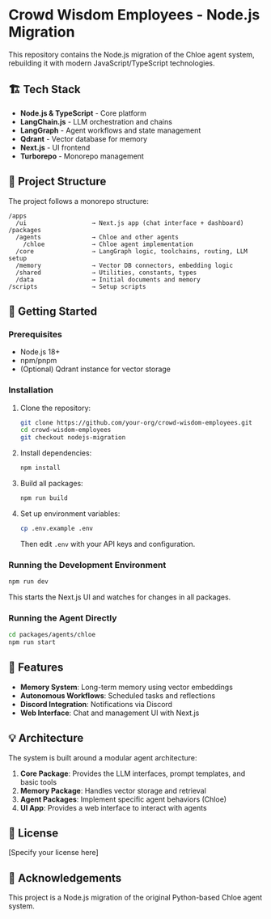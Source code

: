 # Crowd Wisdom Employees - Node.js Migration

This repository contains the Node.js migration of the Chloe agent system, rebuilding it with modern JavaScript/TypeScript technologies.

## 🏗️ Tech Stack

- **Node.js & TypeScript** - Core platform
- **LangChain.js** - LLM orchestration and chains
- **LangGraph** - Agent workflows and state management
- **Qdrant** - Vector database for memory
- **Next.js** - UI frontend
- **Turborepo** - Monorepo management

## 📂 Project Structure

The project follows a monorepo structure:

```
/apps
  /ui                  → Next.js app (chat interface + dashboard)
/packages
  /agents              → Chloe and other agents
    /chloe             → Chloe agent implementation
  /core                → LangGraph logic, toolchains, routing, LLM setup
  /memory              → Vector DB connectors, embedding logic
  /shared              → Utilities, constants, types
  /data                → Initial documents and memory
/scripts               → Setup scripts
```

## 🚀 Getting Started

### Prerequisites

- Node.js 18+
- npm/pnpm
- (Optional) Qdrant instance for vector storage

### Installation

1. Clone the repository:
   ```bash
   git clone https://github.com/your-org/crowd-wisdom-employees.git
   cd crowd-wisdom-employees
   git checkout nodejs-migration
   ```

2. Install dependencies:
   ```bash
   npm install
   ```

3. Build all packages:
   ```bash
   npm run build
   ```

4. Set up environment variables:
   ```bash
   cp .env.example .env
   ```
   Then edit `.env` with your API keys and configuration.

### Running the Development Environment

```bash
npm run dev
```

This starts the Next.js UI and watches for changes in all packages.

### Running the Agent Directly

```bash
cd packages/agents/chloe
npm run start
```

## 🧠 Features

- **Memory System**: Long-term memory using vector embeddings
- **Autonomous Workflows**: Scheduled tasks and reflections
- **Discord Integration**: Notifications via Discord
- **Web Interface**: Chat and management UI with Next.js

## 💡 Architecture

The system is built around a modular agent architecture:

1. **Core Package**: Provides the LLM interfaces, prompt templates, and basic tools
2. **Memory Package**: Handles vector storage and retrieval
3. **Agent Packages**: Implement specific agent behaviors (Chloe)
4. **UI App**: Provides a web interface to interact with agents

## 📝 License

[Specify your license here]

## 🙏 Acknowledgements

This project is a Node.js migration of the original Python-based Chloe agent system.
